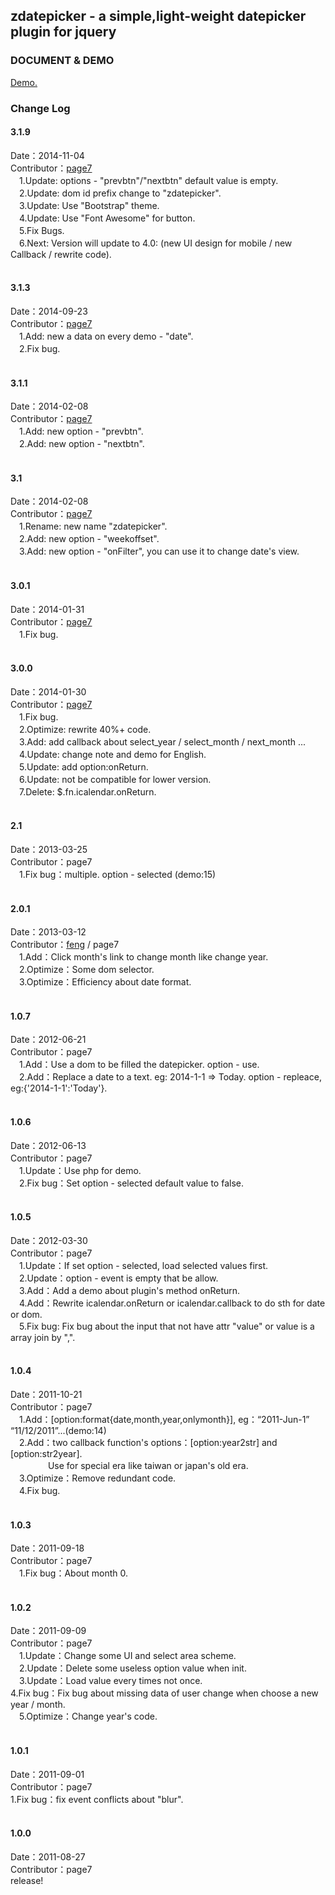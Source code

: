 <h2>zdatepicker - a simple,light-weight datepicker plugin for jquery</h2>

<h3>DOCUMENT & DEMO</h3>
<a href="http://www.nolanchou.com/zdatepicker/demo.php" target="_blank">Demo.</a>
<br />

<h3>Change Log</h3>

<h4>3.1.9</h4>
Date：2014-11-04<br />
Contributor：<a href="http://www.nolanchou.com" target="_blank">page7</a><br />
	　1.Update: options - "prevbtn"/"nextbtn" default value is empty.<br />
	　2.Update: dom id prefix change to "zdatepicker".<br />
	　3.Update: Use "Bootstrap" theme.<br />
	　4.Update: Use "Font Awesome" for button.<br />
	　5.Fix Bugs.<br />
	　6.Next: Version will update to 4.0: (new UI design for mobile / new Callback / rewrite code).<br />
<br />

<h4>3.1.3</h4>
Date：2014-09-23<br />
Contributor：<a href="http://www.nolanchou.com" target="_blank">page7</a><br />
	　1.Add: new a data on every demo - "date".<br />
	　2.Fix bug.<br />
<br />

<h4>3.1.1</h4>
Date：2014-02-08<br />
Contributor：<a href="http://www.nolanchou.com" target="_blank">page7</a><br />
	　1.Add: new option - "prevbtn".<br />
	　2.Add: new option - "nextbtn".<br />
<br />

<h4>3.1</h4>
Date：2014-02-08<br />
Contributor：<a href="http://www.nolanchou.com" target="_blank">page7</a><br />
	　1.Rename: new name "zdatepicker".<br />
	　2.Add: new option - "weekoffset".<br />
	　3.Add: new option - "onFilter", you can use it to change date's view.<br />
<br />

<h4>3.0.1</h4>
Date：2014-01-31<br />
Contributor：<a href="http://www.nolanchou.com" target="_blank">page7</a><br />
	　1.Fix bug.<br />
<br />

<h4>3.0.0</h4>
Date：2014-01-30<br />
Contributor：<a href="http://www.nolanchou.com" target="_blank">page7</a><br />
	　1.Fix bug.<br />
	　2.Optimize: rewrite 40%+ code.<br />
	　3.Add: add callback about select_year / select_month / next_month ...<br />
	　4.Update: change note and demo for English.<br />
	　5.Update: add option:onReturn.<br />
	　6.Update: not be compatible for lower version.<br />
	　7.Delete: $.fn.icalendar.onReturn.<br />
<br />

<h4>2.1</h4>
Date：2013-03-25<br />
Contributor：page7<br />
	　1.Fix bug：multiple. option - selected (demo:15)<br />
<br />

<h4>2.0.1</h4>
Date：2013-03-12<br />
Contributor：<a href="mailto:ilove908402777@gmail.com">feng</a> / page7<br />
	　1.Add：Click month's link to change month like change year.<br />
	　2.Optimize：Some dom selector.<br />
	　3.Optimize：Efficiency about date format.<br />
<br />

<h4>1.0.7</h4>
Date：2012-06-21<br />
Contributor：page7<br />
	　1.Add：Use a dom to be filled the datepicker. option - use. <br />
	　2.Add：Replace a date to a text. eg: 2014-1-1 => Today. option - repleace, eg:{'2014-1-1':'Today'}.<br />
<br />

<h4>1.0.6</h4>
Date：2012-06-13<br />
Contributor：page7<br />
	　1.Update：Use php for demo.<br />
	　2.Fix bug：Set option - selected default value to false.<br />
<br />

<h4>1.0.5</h4>
Date：2012-03-30<br />
Contributor：page7<br />
	　1.Update：If set option - selected, load selected values first.<br />
	　2.Update：option - event is empty that be allow.<br />
	　3.Add：Add a demo about plugin's method onReturn.<br />
	　4.Add：Rewrite icalendar.onReturn or icalendar.callback to do sth for date or dom.<br />
	　5.Fix bug: Fix bug about the input that not have attr "value" or value is a array join by ",".<br />
<br />

<h4>1.0.4</h4>
Date：2011-10-21<br />
Contributor：page7<br />
	　1.Add：[option:format{date,month,year,onlymonth}], eg：“2011-Jun-1” “11/12/2011”...(demo:14)<br />
	　2.Add：two callback function's options：[option:year2str] and [option:str2year].<br />
	　　　　 Use for special era like taiwan or japan's old era.<br />
	　3.Optimize：Remove redundant code.<br />
	　4.Fix bug.<br />
<br />

<h4>1.0.3</h4>
Date：2011-09-18<br />
Contributor：page7<br />
	　1.Fix bug：About month 0.<br />
<br />

<h4>1.0.2</h4>
Date：2011-09-09<br />
Contributor：page7<br />
	　1.Update：Change some UI and select area scheme.<br />
	　2.Update：Delete some useless option value when init.<br />
	　3.Update：Load value every times not once.<br />
	  4.Fix bug：Fix bug about missing data of user change when choose a new year / month.<br />
	　5.Optimize：Change year's code.<br />
<br />

<h4>1.0.1</h4>
Date：2011-09-01<br />
Contributor：page7<br />
	1.Fix bug：fix event conflicts about "blur".<br />
<br />

<h4>1.0.0</h4>
Date：2011-08-27<br />
Contributor：page7<br />
	release!<br />